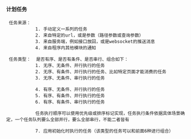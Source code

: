 #### 计划任务

     任务来源：
               1. 手动定义一系列的任务
               2. 来自特定的url，或是参数（路径参数或查询参数）
               3. 来自服务端，例如接口放回，或是websocket的推送消息
               4. 来自程序内其他模块的通知

     任务类型：  是否有序、是否有条件、是否串行、组合如下：
               1. 无序、无条件、并行执行的任务
               2. 无序、有条件、并行执行的任务、比如特定页面才能消费的任务
               3. 无序、无条件、串行执行的任务

               4. 有序、无条件、并行执行的任务
               5. 有序、有条件、并行执行的任务
               6. 有序、有条件、串行执行的任务

               任务执行顺序可以使用优先级或排序标记实现，任务执行条件依据具体场景确定，一个任务队列要么全部并行，要么全部串行，不能二者皆有

               7. 应用初始化时执行的任务（该类型的任务可以和前面6种进行组合）


